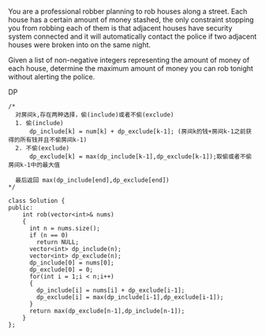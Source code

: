 You are a professional robber planning to rob houses along a street. Each house has a certain amount of money stashed, the only constraint stopping you from robbing each of them is that adjacent houses have security system connected and it will automatically contact the police if two adjacent houses were broken into on the same night.

Given a list of non-negative integers representing the amount of money of each house, determine the maximum amount of money you can rob tonight without alerting the police.

DP
```
/*
  对房间k,存在两种选择，偷(include)或者不偷(exclude)
  1. 偷(include)
      dp_include[k] = num[k] + dp_exclude[k-1]; (房间k的钱+房间k-1之前获得的所有钱并且不偷房间k-1)
  2. 不偷(exclude)
      dp_exclude[k] = max(dp_include[k-1],dp_exclude[k-1]);取偷或者不偷房间k-1中的最大值

  最后返回 max(dp_include[end],dp_exclude[end])
*/

class Solution {
public:
    int rob(vector<int>& nums) 
    {
      int n = nums.size();
      if (n == 0)
        return NULL;
      vector<int> dp_include(n);
      vector<int> dp_exclude(n);
      dp_include[0] = nums[0];
      dp_exclude[0] = 0;
      for(int i = 1;i < n;i++)
      {
        dp_include[i] = nums[i] + dp_exclude[i-1];
        dp_exclude[i] = max(dp_include[i-1],dp_exclude[i-1]);
      }
      return max(dp_exclude[n-1],dp_include[n-1]);
    }
};
```